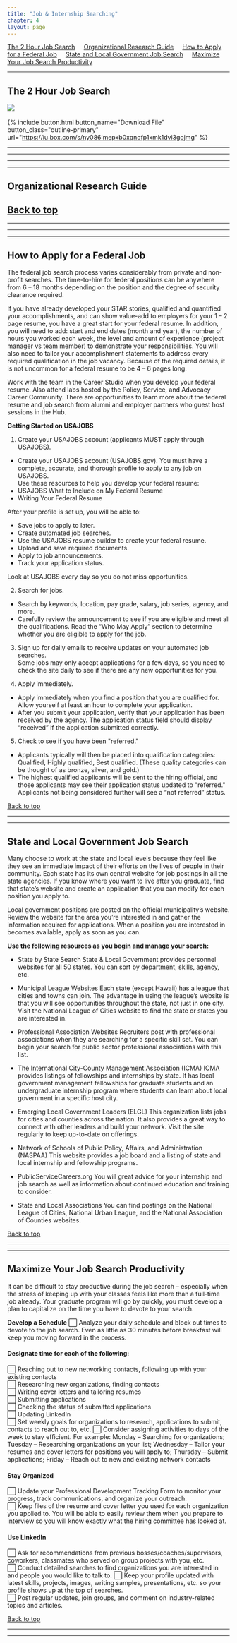 ```yaml
---
title: "Job & Internship Searching"
chapter: 4
layout: page
---
```

[The 2 Hour Job Search](#the-2-hour-job-search) &nbsp; &nbsp;
[Organizational Research Guide](#organizational-research-guide) &nbsp; &nbsp;
[How to Apply for a Federal Job](#how-to-apply-for-a-federal-job) &nbsp; &nbsp;
[State and Local Government Job Search](#state-and-local-government-job-search) &nbsp; &nbsp;
[Maximize Your Job Search Productivity](#maximize-your-job-search-productivity) &nbsp; &nbsp;

<a name="nav"></a>

---

## The 2 Hour Job Search

<img src="images/prof.png"/> &nbsp; &nbsp; 
 
 
{% include button.html button_name="Download File" button_class="outline-primary" url="https://iu.box.com/s/ny086imepxb0xqnofp1xmk1dvi3gojmg" %}

---
---

---
---
## Organizational Research Guide


[Back to top](#nav)
---
---


---
---
## How to Apply for a Federal Job

The federal job search process varies considerably from private and non-profit searches. The time-to-hire for federal positions can be anywhere from 6 – 18 months depending on the position and the degree of security clearance required.  

If you have already developed your STAR stories, qualified and quantified your accomplishments, and can show value-add to employers for your 1 – 2 page resume, you have a great start for your federal resume. In addition, you will need to add: start and end dates (month and year), the number of hours you worked each week, the level and amount of experience (project manager vs team member) to demonstrate your responsibilities. You will also need to tailor your accomplishment statements to address every required qualification in the job vacancy. Because of the required details, it is not uncommon for a federal resume to be 4 – 6 pages long.  

Work with the team in the Career Studio when you develop your federal resume. Also attend labs hosted by the Policy, Service, and Advocacy Career Community. There are opportunities to learn more about the federal resume and job search from alumni and employer partners who guest host sessions in the Hub.  

__Getting Started on USAJOBS__

1. Create your USAJOBS account (applicants MUST apply through USAJOBS).  

-	Create your USAJOBS account (USAJOBS.gov). You must have a complete, accurate, and thorough profile to apply to any job on USAJOBS.  
Use these resources to help you develop your federal resume:  
-	USAJOBS What to Include on My Federal Resume  
-	Writing Your Federal Resume   

After your profile is set up, you will be able to: 
-	Save jobs to apply to later.  
-	Create automated job searches.  
-	Use the USAJOBS resume builder to create your federal resume.   
-	Upload and save required documents.  
-	Apply to job announcements.  
-	Track your application status.  

Look at USAJOBS every day so you do not miss opportunities.  

2. Search for jobs.  
-	Search by keywords, location, pay grade, salary, job series, agency, and more.  
-	Carefully review the announcement to see if you are eligible and meet all the qualifications. Read the “Who May Apply” section to determine whether you are eligible to apply for the job.   

3. Sign up for daily emails to receive updates on your automated job searches.  
Some jobs may only accept applications for a few days, so you need to check the site daily to see if there are any new opportunities for you. 

4. Apply immediately.  
-	Apply immediately when you find a position that you are qualified for. Allow yourself at least an hour to complete your application.  
-	After you submit your application, verify that your application has been received by the agency. The application status field should display “received” if the application submitted correctly.  

5. Check to see if you have been "referred."  
-	Applicants typically will then be placed into qualification categories: Qualified, Highly qualified, Best qualified. (These quality categories can be thought of as bronze, silver, and gold.)   
-	The highest qualified applicants will be sent to the hiring official, and those applicants may see their application status updated to "referred." Applicants not being considered further will see a “not referred” status.  

[Back to top](#nav)


---
---
## State and Local Government Job Search  
Many choose to work at the state and local levels because they feel like they see an immediate impact of their efforts on the lives of people in their community. Each state has its own central website for job postings in all the state agencies. If you know where you want to live after you graduate, find that state’s website and create an application that you can modify for each position you apply to.  

Local government positions are posted on the official municipality’s website. Review the website for the area you’re interested in and gather the information required for applications. When a position you are interested in becomes available, apply as soon as you can.  

__Use the following resources as you begin and manage your search:__ 

* State by State Search State & Local Government provides personnel websites for all 50 states. You can sort by department, skills, agency, etc.  

* Municipal League Websites Each state (except Hawaii) has a league that cities and towns can join. The advantage in using the league’s website is that you will see opportunities throughout the state, not just in one city. Visit the National League of Cities website to find the state or states you are interested in.  

* Professional Association Websites Recruiters post with professional associations when they are searching for a specific skill set. You can begin your search for public sector professional associations with this list.   

* The International City-County Management Association (ICMA) ICMA provides listings of fellowships and internships by state. It has local government management fellowships for graduate students and an undergraduate internship program where students can learn about local government in a specific host city.  

* Emerging Local Government Leaders (ELGL) This organization lists jobs for cities and counties across the nation. It also provides a great way to connect with other leaders and build your network. Visit the site regularly to keep up-to-date on offerings.  

* Network of Schools of Public Policy, Affairs, and Administration (NASPAA) This website provides a job board and a listing of state and local internship and fellowship programs.   

* PublicServiceCareers.org You will great advice for your internship and job search as well as information about continued education and training to consider.   

* State and Local Associations You can find postings on the National League of Cities, National Urban League, and the National Association of Counties websites.   


[Back to top](#nav)

---
---
## Maximize Your Job Search Productivity

It can be difficult to stay productive during the job search – especially when the stress of keeping up with your classes feels like more than a full-time job already. Your graduate program will go by quickly, you must develop a plan to capitalize on the time you have to devote to your search.

__Develop a Schedule__
⬜️ Analyze your daily schedule and block out times to devote to the job search. Even as little as 30 minutes before breakfast will keep you moving forward in the process.  

#### Designate time for each of the following:
⬜️ Reaching out to new networking contacts, following up with your existing contacts  
⬜️ Researching new organizations, finding contacts  
⬜️ Writing cover letters and tailoring resumes  
⬜️ Submitting applications  
⬜️ Checking the status of submitted applications  
⬜️ Updating LinkedIn  
⬜️ Set weekly goals for organizations to research, applications to submit, contacts to reach out to, etc.
⬜️ Consider assigning activities to days of the week to stay efficient. For example: Monday – Searching for organizations; Tuesday – Researching organizations on your list; Wednesday – Tailor your resumes and cover letters for positions you will apply to; Thursday – Submit applications; Friday – Reach out to new and existing network contacts   

#### Stay Organized
⬜️ Update your Professional Development Tracking Form to monitor your progress, track communications, and organize your outreach.  
⬜️ Keep files of the resume and cover letter you used for each organization you applied to. You will be able to easily review them when you prepare to interview so you will know exactly what the hiring committee has looked at.  
#### Use LinkedIn 
⬜️ Ask for recommendations from previous bosses/coaches/supervisors, coworkers, classmates who served on group projects with you, etc.  
⬜️ Conduct detailed searches to find organizations you are interested in and people you would like to talk to.
⬜️ Keep your profile updated with latest skills, projects, images, writing samples, presentations, etc. so your profile shows up at the top of searches.    
⬜️ Post regular updates, join groups, and comment on industry-related topics and articles.  


[Back to top](#nav)

---
---

